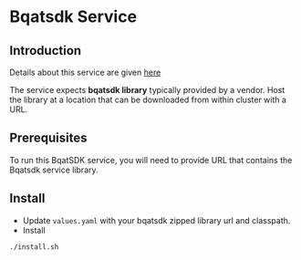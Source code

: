 # Bqatsdk Service

## Introduction
Details about this service are given [here](https://github.com/mosip/mosip-ref-impl/tree/develop/bqat-sdk)

The service expects **bqatsdk library** typically provided by a vendor.  Host the library at a location that can be downloaded from within cluster with a URL.

## Prerequisites
To run this BqatSDK service, you will need to provide URL that contains the Bqatsdk service library.

## Install 
* Update `values.yaml` with your bqatsdk zipped library url and classpath.
* Install
```sh
./install.sh
``` 

